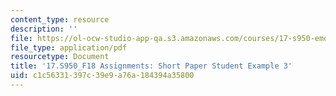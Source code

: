 ```yaml
---
content_type: resource
description: ''
file: https://ol-ocw-studio-app-qa.s3.amazonaws.com/courses/17-s950-emotions-and-politics-fall-2018/c1c56331397c39e9a76a184394a35800_MIT17_S950F18_ShortPaper3.pdf
file_type: application/pdf
resourcetype: Document
title: '17.S950_F18 Assignments: Short Paper Student Example 3'
uid: c1c56331-397c-39e9-a76a-184394a35800
---
```

